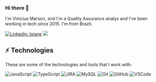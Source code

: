 ### Hi there 👋

 

I'm Vinicius Marson, and I'm a Quality Assurance analys and I've been working in tech since 2015. I'm from Brazil.

 

[![Linkedin: loiane](https://img.shields.io/badge/-Linkedin-blue?style=flat-square&logo=Linkedin&logoColor=white&link=https://www.linkedin.com/in/vinicius-marson-nascimento-88430b10a/)](https://www.linkedin.com/in/vinicius-marson-nascimento-88430b10a/)
</a> <a href="https://www.instagram.com/v.marson_/"><img src="https://img.shields.io/badge/-Instagram-E4405F?style=flat&logo=instagram&logoColor=white"/></a>

 

## ⚡ Technologies

 

These are some of the technologies and tools that I work with:

 


![JavaScript](https://img.shields.io/badge/-JavaScript-black?style=flat-square&logo=javascript)
![TypeScript](https://img.shields.io/badge/-TypeScript-007ACC?style=flat-square&logo=typescript)
![JIRA](https://img.shields.io/badge/-JIRA-0052CC?style=flat-square&logo=jira)
![MySQL](https://img.shields.io/badge/-MySQL-4479A1?style=flat-square&logo=mysql&logoColor=white)
![Git](https://img.shields.io/badge/-Git-black?style=flat-square&logo=git)
![GitHub](https://img.shields.io/badge/-GitHub-181717?style=flat-square&logo=github)
![VSCode](https://img.shields.io/badge/-VSCode-007ACC?style=flat-square&logo=visual-studio-code&logoColor=white)
 

<!---
viniciusmarson1/viniciusmarson1 is a ✨ special ✨ repository because its `README.md` (this file) appears on your GitHub profile.
You can click the Preview link to take a look at your changes.
--->
